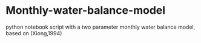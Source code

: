 # Monthly-water-balance-model
python notebook script with a two parameter monthly water balance model, based on (Xiong,1994)
